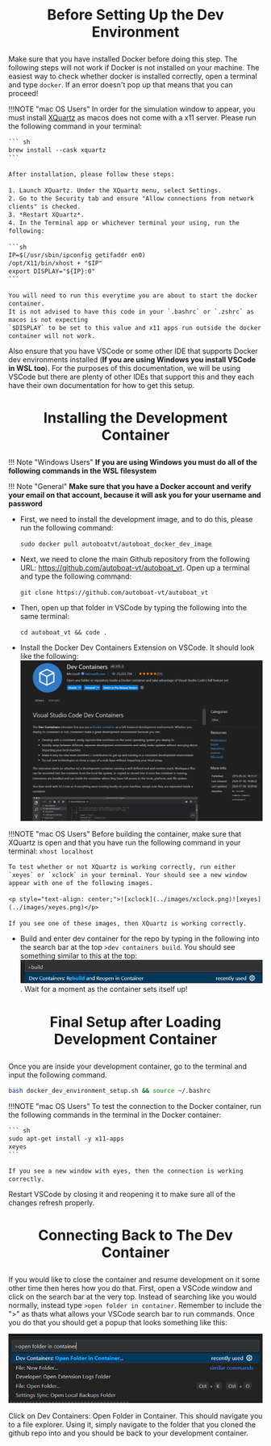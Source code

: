 # <p style="text-align: center;"> Before Setting Up the Dev Environment </p>

Make sure that you have installed Docker before doing this step. The following steps will not work if Docker is not installed on your machine. The easiest way to check whether docker is installed correctly, open a terminal and type `docker`. If an error doesn't pop up that means that you can proceed!

!!!NOTE "mac OS Users" 
    In order for the simulation window to appear, you must install [XQuartz](https://www.xquartz.org/) as macos does not come with a x11 server. Please run the following command in your terminal:

    ``` sh
    brew install --cask xquartz
    ```

    After installation, please follow these steps:

    1. Launch XQuartz. Under the XQuartz menu, select Settings.
    2. Go to the Security tab and ensure "Allow connections from network clients" is checked.
    3. *Restart XQuartz*.
    4. In the Terminal app or whichever terminal your using, run the following:

    ```sh
    IP=$(/usr/sbin/ipconfig getifaddr en0)
    /opt/X11/bin/xhost + "$IP"
    export DISPLAY="${IP}:0"
    ```

    You will need to run this everytime you are about to start the docker container.
    It is not advised to have this code in your `.bashrc` or `.zshrc` as macos is not expecting
    `$DISPLAY` to be set to this value and x11 apps run outside the docker container will not work.

Also ensure that you have VSCode or some other IDE that supports Docker dev environments installed (**If you are using Windows you install VSCode in WSL too**). For the purposes of this documentation, we will be using VSCode but there are plenty of other IDEs that support this and they each have their own documentation for how to get this setup.

# <p style="text-align: center;"> Installing the Development Container </p>

!!! Note "Windows Users"
    **If you are using Windows you must do all of the following commands in the WSL filesystem**

!!! Note "General"
    **Make sure that you have a Docker account and verify your email on that account, because it will ask you for your username and password**


- First, we need to install the development image, and to do this, please run the following command:

    ```sudo docker pull autoboatvt/autoboat_docker_dev_image``` 

- Next, we need to clone the main Github repository from the following URL: <https://github.com/autoboat-vt/autoboat_vt>. Open up a terminal and type the following command:

    ```git clone https://github.com/autoboat-vt/autoboat_vt```

- Then, open up that folder in VSCode by typing the following into the same terminal:

    ```cd autoboat_vt && code .```

- Install the Docker Dev Containers Extension on VSCode. It should look like the following: ![Docker Dev Containers VSCode](../images/dev_container_ext.png)

!!!NOTE "mac OS Users" 
    Before building the container, make sure that XQuartz is open and that you have run the following command in your terminal:
    `xhost localhost`

    To test whether or not XQuartz is working correctly, run either `xeyes` or `xclock` in your terminal. Your should see a new window appear with one of the following images.

    <p style="text-align: center;">![xclock](../images/xclock.png)![xeyes](../images/xeyes.png)</p>

    If you see one of these images, then XQuartz is working correctly.

- Build and enter dev container for the repo by typing in the following into the search bar at the top `>dev containers build`. You should see something similar to this at the top: ![alt text](../images/dev_container_search_bar.png). Wait for a moment as the container sets itself up!

# <p style="text-align: center;"> Final Setup after Loading Development Container </p>


Once you are inside your development container, go to the terminal and input the following command.

``` sh
bash docker_dev_environment_setup.sh && source ~/.bashrc
```

!!!NOTE "mac OS Users" 
    To test the connection to the Docker container, run the following commands in the terminal in the Docker container:

    ``` sh
    sudo apt-get install -y x11-apps
    xeyes
    ```

    If you see a new window with eyes, then the connection is working correctly.

Restart VSCode by closing it and reopening it to make sure all of the changes refresh properly.


# <p style="text-align: center;"> Connecting Back to The Dev Container </p>

If you would like to close the container and resume development on it some other time then heres how you do that.
First, open a VSCode window and click on the search bar at the very top. Instead of searching like you would normally, instead type `>open folder in container`. Remember to include the "\>" as thats what allows your VSCode search bar to run commands. Once you do that you should get a popup that looks something like this:

![Open Folder in Container](../images/open_folder_in_container_vscode.png)

Click on Dev Containers: Open Folder in Container.
This should navigate you to a file explorer. Using it, simply navigate to the folder that you cloned the github repo into and you should be back to your development container.

